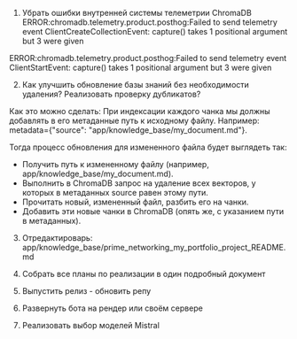 1. Убрать ошибки внутренней системы телеметрии ChromaDB
 ERROR:chromadb.telemetry.product.posthog:Failed to send telemetry event ClientCreateCollectionEvent: capture() takes 1 positional argument but 3 were given

 ERROR:chromadb.telemetry.product.posthog:Failed to send telemetry event ClientStartEvent: capture() takes 1 positional argument but 3 were given

2. Как улучшить обновление базы знаний без необходимости удаления? Реализовать проверку дубликатов?

 Как это можно сделать:
 При индексации каждого чанка мы должны добавлять в его метаданные путь к исходному файлу. Например: metadata={"source": "app/knowledge_base/my_document.md"}.

 Тогда процесс обновления для измененного файла будет выглядеть так:

 - Получить путь к измененному файлу (например, app/knowledge_base/my_document.md).
 - Выполнить в ChromaDB запрос на удаление всех векторов, у которых в метаданных source равен этому пути.
 - Прочитать новый, измененный файл, разбить его на чанки.
 - Добавить эти новые чанки в ChromaDB (опять же, с указанием пути в метаданных).

3. Отредактироварь:
 app/knowledge_base/prime_networking_my_portfolio_project_README.md

4. Собрать все планы по реализации в один подробный документ

5. Выпустить релиз - обновить репу

6. Развернуть бота на рендер или своём сервере

7. Реализовать выбор моделей Mistral
